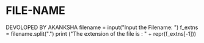 # FILE-NAME
DEVOLOPED BY AKANKSHA
filename = input("Input the Filename: ")
f_extns = filename.split(".")
print ("The extension of the file is : " + repr(f_extns[-1]))
